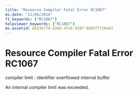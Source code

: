 ```yaml
---
title: "Resource Compiler Fatal Error RC1067"
ms.date: "11/04/2016"
f1_keywords: ["RC1067"]
helpviewer_keywords: ["RC1067"]
ms.assetid: 6b23677d-428d-47c6-9207-8b85f7718e03
---
```

# Resource Compiler Fatal Error RC1067

compiler limit : identifier overflowed internal buffer

An internal compiler limit was exceeded.